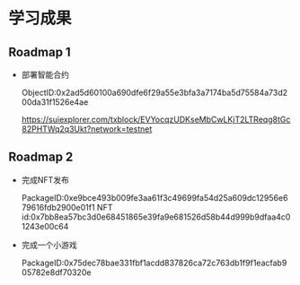 # 学习成果

## Roadmap 1
- 部署智能合约

  ObjectID:0x2ad5d60100a690dfe6f29a55e3bfa3a7174ba5d75584a73d200da31f1526e4ae

  https://suiexplorer.com/txblock/EVYocqzUDKseMbCwLKjT2LTReqg8tGc82PHTWq2q3Ukt?network=testnet

## Roadmap 2

- 完成NFT发布

  PackageID:0xe9bce493b009fe3aa61f3c49699fa54d25a609dc12956e679616fdb2900e01f1
  NFT id:0x7bb8ea57bc3d0e68451865e39fa9e681526d58b44d999b9dfaa4c01243e00c64
  
- 完成一个小游戏

  PackageID:0x75dec78bae331fbf1acdd837826ca72c763db1f9f1eacfab905782e8df70320e